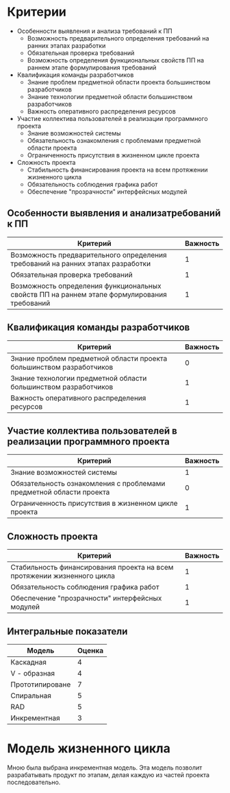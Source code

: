 # Критерии
* Особенности выявления и анализа требований к ПП
  * Возможность предварительного определения требований на ранних этапах разработки
  * Обязательная проверка требований
  * Возможность определения функциональных свойств ПП на раннем этапе формулирования требований
* Квалификация команды разработчиков
  * Знание проблем предметной области проекта большинством разработчиков
  * Знание технологии предметной области большинством разработчиков
  * Важность оперативного распределения ресурсов
* Участие коллектива пользователей в реализации программного проекта
  * Знание возможностей системы
  * Обязательность ознакомления с проблемами предметной области проекта
  * Ограниченность присутствия в жизненном цикле проекта
* Сложность проекта
  * Стабильность финансирования проекта на всем протяжении жизненного цикла
  * Обязательность соблюдения графика работ
  * Обеспечение "прозрачности" интерфейсных модулей

## Особенности выявления и анализатребований к ПП
| Критерий | Важность | 
--- | ---   
Возможность предварительного определения требований на ранних этапах разработки | 1
Обязательная проверка требований | 1
Возможность определения функциональных свойств ПП на раннем этапе формулирования требований | 1

## Квалификация команды разработчиков
| Критерий | Важность | 
--- | ---   
Знание проблем предметной области проекта большинством разработчиков | 0
Знание технологии предметной области большинством разработчиков | 1
Важность оперативного распределения ресурсов | 1

## Участие коллектива пользователей в реализации программного проекта
| Критерий | Важность | 
--- | ---   
Знание возможностей системы | 1
Обязательность ознакомления с проблемами предметной области проекта | 0
Ограниченность присутствия в жизненном цикле проекта | 1

## Сложность проекта
| Критерий | Важность | 
--- | ---   
Стабильность финансирования проекта на всем протяжении жизненного цикла | 1
Обязательность соблюдения графика работ | 1
Обеспечение "прозрачности" интерфейсных модулей | 1

## Интегральные показатели
| Модель | Оценка | 
--- | ---   
Каскадная | 4
V - образная | 4
Прототипироване | 7
Спиральная | 5
RAD | 5
Инкрементная | 3

# Модель жизненного цикла
Мною была выбрана инкрементная модель. Эта модель позволит разрабатывать продукт по этапам, делая каждую из частей проекта последовательно.
